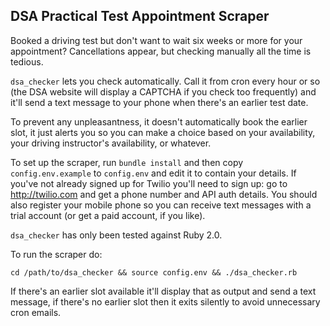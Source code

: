DSA Practical Test Appointment Scraper
--------------------------------------

Booked a driving test but don't want to wait six weeks or more for your
appointment? Cancellations appear, but checking manually all the time is
tedious.

`dsa_checker` lets you check automatically. Call it from cron every hour
or so (the DSA website will display a CAPTCHA if you check too
frequently) and it'll send a text message to your phone when there's an
earlier test date.

To prevent any unpleasantness, it doesn't automatically book the earlier
slot, it just alerts you so you can make a choice based on your
availability, your driving instructor's availability, or whatever.

To set up the scraper, run `bundle install` and then copy `config.env.example` to `config.env` and edit
it to contain your details. If you've not already signed up for Twilio
you'll need to sign up: go to http://twilio.com and get a phone number and API
auth details. You should also register your mobile phone so you can
receive text messages with a trial account (or get a paid account, if
you like).

`dsa_checker` has only been tested against Ruby 2.0.

To run the scraper do:

`cd /path/to/dsa_checker && source config.env && ./dsa_checker.rb`

If there's an earlier slot available it'll display that as output and
send a text message, if there's no earlier slot then it exits silently
to avoid unnecessary cron emails.
